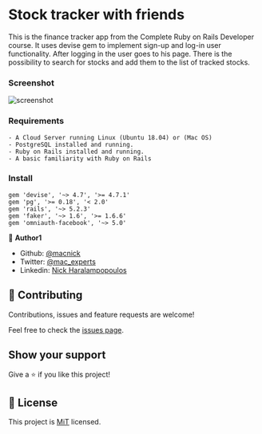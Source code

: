 # Stock tracker with friends

This is the finance tracker app from the Complete Ruby on Rails Developer course. It uses devise gem to implement sign-up and log-in user functionality. After logging in the user goes to his page. There is the possibility to search for stocks and add them to the list of tracked stocks.

### Screenshot

![screenshot](assets/images/screenshot.png)

### Requirements

```
- A Cloud Server running Linux (Ubuntu 18.04) or (Mac OS)
- PostgreSQL installed and running.
- Ruby on Rails installed and running.
- A basic familiarity with Ruby on Rails

```

### Install

```
gem 'devise', '~> 4.7', '>= 4.7.1'
gem 'pg', '>= 0.18', '< 2.0'
gem 'rails', '~> 5.2.3'
gem 'faker', '~> 1.6', '>= 1.6.6'
gem 'omniauth-facebook', '~> 5.0'
```

👤 **Author1**

- Github: [@macnick](https://github.com/macnick)
- Twitter: [@mac_experts](https://twitter.com/mac_experts)
- Linkedin: [Nick Haralampopoulos](https://www.linkedin.com/in/nick-haralampopoulos-26a55412a/)

## 🤝 Contributing

Contributions, issues and feature requests are welcome!

Feel free to check the [issues page](https://github.com/macnick/facebook-clone/issues).

## Show your support

Give a ⭐️ if you like this project!

## 📝 License

This project is [MiT](LICENSE) licensed.
